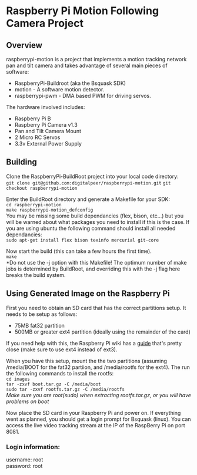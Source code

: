 # Raspberry Pi Motion Following Camera Project #

## Overview ##
raspberrypi-motion is a project that implements a motion tracking network pan and tilt camera and takes advantage of several main pieces of software:

- RaspberryPi-Buildroot (aka the Bsquask SDK)
- motion - A software motion detector.
- raspberrypi-pwm - DMA based PWM for driving servos.

The hardware involved includes:
- Raspberry Pi B
- Raspberry Pi Camera v1.3
- Pan and Tilt Camera Mount
- 2 Micro RC Servos
- 3.3v External Power Supply

## Building ##
Clone the RaspberryPi-BuildRoot project into your local code directory:  
`git clone git@github.com:digitalpeer/raspberrypi-motion.git`
`git checkout raspberrypi-motion`

Enter the BuildRoot directory and generate a Makefile for your SDK:  
`cd raspberrypi-motion`  
`make raspberrypi-motion_defconfig`  
You may be missing some build dependancies (flex, bison, etc...) but you will be warned about what packages you need to install if this is the case. If you are using ubuntu the following command should install all needed dependancies:   
`sudo apt-get install flex bison texinfo mercurial git-core`   

Now start the build (this can take a few hours the first time).  
`make`  
*Do not use the -j option with this Makefile!  The optimum number of make jobs is determined by BuildRoot, and overriding this with the -j flag here breaks the build system.

## Using Generated Image on the Raspberry Pi ##

First you need to obtain an SD card that has the correct partitions setup.  It needs to be setup as follows:  
- 75MB fat32 partition
- 500MB or greater ext4 partition (ideally using the remainder of the card)

If you need help with this, the Raspberry Pi wiki has a [guide](http://elinux.org/RPi_Advanced_Setup#Advanced_SD_card_setup) that's pretty close (make sure to use ext4 instead of ext3).

When you have this setup, mount the the two partitions (assuming /media/BOOT for the fat32 partiion, and /media/rootfs for the ext4).  The run the following commands to install the rootfs:  
`cd images`  
`tar -zxvf boot.tar.gz -C /media/boot`  
`sudo tar -zxvf rootfs.tar.gz -C /media/rootfs`  
*Make sure you are root(sudo) when extracting rootfs.tar.gz, or you will have problems on boot*

Now place the SD card in your Raspberry Pi and power on.  If everything went as planned, you should get a login prompt for Bsquask (linux).  You can access the live video tracking stream at the IP of the RaspBerry Pi on port 8081.

### Login information:  
username: root   
password: root   
